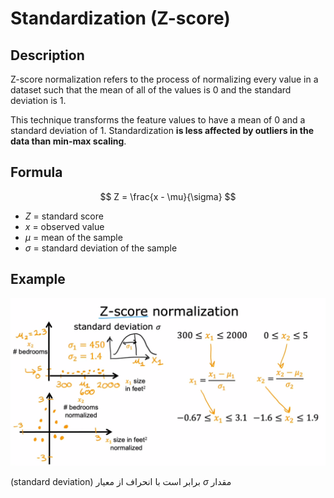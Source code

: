 # Standardization (Z-score)

## Description

Z-score normalization refers to the process of normalizing every value in a dataset such that the mean of all of the values is 0 and the standard deviation is 1.

This technique transforms the feature values to have a mean of 0 and a standard deviation of 1. Standardization **is less affected by outliers in the data than min-max scaling**.

## Formula

$$
Z = \frac{x - \mu}{\sigma}
$$

- $Z$ = standard score
- $x$ = observed value
- $\mu$ = mean of the sample
- $\sigma$ = standard deviation of the sample

## Example

![](standardization/image1.png)

<span dir="rtl">مقدار $\sigma$ برابر است با انحراف از معیار (standard deviation)</span>
